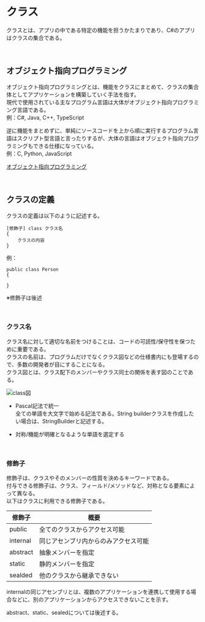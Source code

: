 # クラス  

クラスとは、アプリの中である特定の機能を担うかたまりであり、C#のアプリはクラスの集合である。  

<br>

## オブジェクト指向プログラミング  

オブジェクト指向プログラミングとは、機能をクラスにまとめて、クラスの集合体としてアプリケーションを構築していく手法を指す。  
現代で使用されている主なプログラム言語は大体がオブジェクト指向プログラミング言語である。  
例：C#, Java, C++, TypeScript  

逆に機能をまとめずに、単純にソースコードを上から順に実行するプログラム言語はスクリプト型言語と言ったりするが、大体の言語はオブジェクト指向プログラミングもできる仕様になっている。  
例：C, Python, JavaScript  

[オブジェクト指向プログラミング](https://ja.wikipedia.org/wiki/%E3%82%AA%E3%83%96%E3%82%B8%E3%82%A7%E3%82%AF%E3%83%88%E6%8C%87%E5%90%91%E3%83%97%E3%83%AD%E3%82%B0%E3%83%A9%E3%83%9F%E3%83%B3%E3%82%B0)  

<br>

## クラスの定義  

クラスの定義は以下のように記述する。  

```CSharp
[修飾子] class クラス名
{
    クラスの内容
}
```  

例：  

```CSharp
public class Person
{

}
```  

※修飾子は後述  

<br>

### クラス名  

クラス名に対して適切な名前をつけることは、コードの可読性/保守性を保つために重要である。  
クラスの名前は、プログラムだけでなくクラス図などの仕様書内にも登場するので、多数の開発者が目にすることになる。  
クラス図とは、クラス配下のメンバーやクラス同士の関係を表す図のことである。  

![class図](./Resources/class図.PNG)  

- Pascal記法で統一  
全ての単語を大文字で始める記法である。String builderクラスを作成したい場合は、StringBuilderと記述する。  

- 対称/機能が明確となるような単語を選定する  

<br>

### 修飾子  

修飾子は、クラスやそのメンバーの性質を決めるキーワードである。  
付与できる修飾子は、クラス、フィールド/メソッドなど、対称となる要素によって異なる。  
以下はクラスに利用できる修飾子である。  

| 修飾子   |     概要      |
| --- | ----------- |
| public    | 全てのクラスからアクセス可能 |
| internal    | 同じアセンブリ内からのみアクセス可能 |
| abstract    | 抽象メンバーを指定 |
| static    | 静的メンバーを指定 |
| sealded    | 他のクラスから継承できない |  

internalの同じアセンブリとは、複数のアプリケーションを連携して使用する場合などに、別のアプリケーションからアクセスできないことを示す。  

abstract、static、sealedについては後述する。  